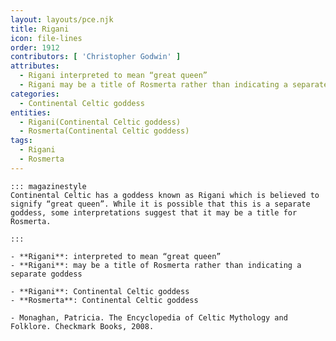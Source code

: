 ```yaml
---
layout: layouts/pce.njk
title: Rigani
icon: file-lines
order: 1912
contributors: [ 'Christopher Godwin' ]
attributes:
  - Rigani interpreted to mean “great queen”
  - Rigani may be a title of Rosmerta rather than indicating a separate goddess
categories:
  - Continental Celtic goddess
entities:
  - Rigani(Continental Celtic goddess)
  - Rosmerta(Continental Celtic goddess)
tags:
  - Rigani
  - Rosmerta
---
```

``` tab [group1:Info]
::: magazinestyle
Continental Celtic has a goddess known as Rigani which is believed to signify “great queen”. While it is possible that this is a separate goddess, some interpretations suggest that it may be a title for Rosmerta.

:::
```
``` tab [group1:Attributes]
- **Rigani**: interpreted to mean “great queen”
- **Rigani**: may be a title of Rosmerta rather than indicating a separate goddess
```
``` tab [group1:Entities]
- **Rigani**: Continental Celtic goddess
- **Rosmerta**: Continental Celtic goddess
```
``` tab [group1:Sources]
- Monaghan, Patricia. The Encyclopedia of Celtic Mythology and Folklore. Checkmark Books, 2008.
```
